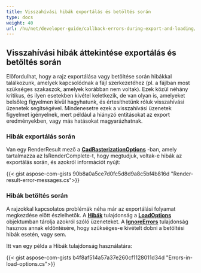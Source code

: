 ```yaml
---
title: Visszahívási hibák exportálás és betöltés során
type: docs
weight: 40
url: /hu/net/developer-guide/callback-errors-during-export-and-loading/
---
```


## **Visszahívási hibák áttekintése exportálás és betöltés során**

Előfordulhat, hogy a rajz exportálása vagy betöltése során hibákkal találkozunk, amelyek kapcsolódnak a fájl szerkezetéhez 
(pl. a fájlban most szükséges szakaszok, amelyek korábban nem voltak). 
Ezek közül néhány kritikus, és ilyen esetekben kivétel keletkezik, de van olyan is, amelyeket belsőleg figyelmen kívül hagyhatunk, és értesíthetünk róluk visszahívási üzenetek segítségével.
Mindenesetre ezek a visszahívási üzenetek figyelmet igényelnek, mert például a hiányzó entitásokat az export eredményekben, vagy más hatásokat magyarázhatnak.

### **Hibák exportálás során**

Van egy RenderResult mező a [**CadRasterizationOptions**](https://reference.aspose.com/cad/net/aspose.cad.imageoptions/cadrasterizationoptions/) -ban,
amely tartalmazza az IsRenderComplete-t, hogy megtudjuk, voltak-e hibák az exportálás során, és azokról információt nyújt:

{{< gist aspose-com-gists 90b8a0a5ce7d0fc5d8d9a8c5bf4b816d "Render-result-error-messages.cs">}}

### **Hibák betöltés során**

A rajzokkal kapcsolatos problémák néha már az exportálási folyamat megkezdése előtt észlelhetők. 
A [**Hibák**](https://reference.aspose.com/cad/net/aspose.cad/loadoptions/errors/) tulajdonság a 
[**LoadOptions**](https://reference.aspose.com/cad/net/aspose.cad/loadoptions/) objektumban tárolja azokról szóló üzeneteket.
A [**IgnoreErrors**](https://reference.aspose.com/cad/net/aspose.cad/loadoptions/ignoreerrors/) tulajdonság hasznos annak eldöntésére, hogy 
szükséges-e kivételt dobni a betöltési hibák esetén, vagy sem.

Itt van egy példa a Hibák tulajdonság használatára:

{{< gist aspose-com-gists b4f8af514a57a37e260cf1128011d34d "Errors-in-load-options.cs">}}
